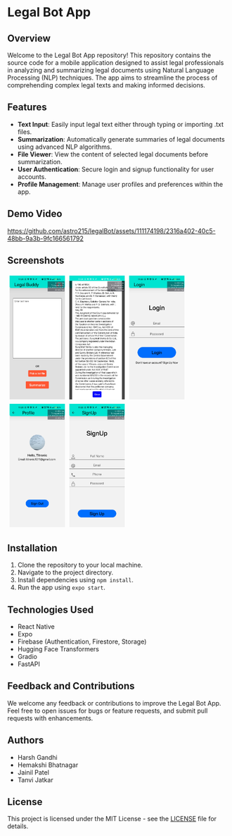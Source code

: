 # Legal Bot App

## Overview
Welcome to the Legal Bot App repository! This repository contains the source code for a mobile application designed to assist legal professionals in analyzing and summarizing legal documents using Natural Language Processing (NLP) techniques. The app aims to streamline the process of comprehending complex legal texts and making informed decisions.

## Features
- **Text Input**: Easily input legal text either through typing or importing .txt files.
- **Summarization**: Automatically generate summaries of legal documents using advanced NLP algorithms.
- **File Viewer**: View the content of selected legal documents before summarization.
- **User Authentication**: Secure login and signup functionality for user accounts.
- **Profile Management**: Manage user profiles and preferences within the app.



## Demo Video
https://github.com/astro215/legalBot/assets/111174198/2316a402-40c5-48bb-9a3b-9fc166561792


## Screenshots
<div style="display: flex; flex-wrap: wrap;">
  <img src="screenshots/home_screen.jpg" alt="Home Screen" style="width:25%; margin: 5px;">
  <img src="screenshots/file_viewer_screen.jpg" alt="File Viewer Screen" style="width:25%; margin: 5px;">
  <img src="screenshots/login_screen.jpg" alt="Login Screen" style="width:25%; margin: 5px;">
  <img src="screenshots/profile_screen.jpg" alt="Profile Screen" style="width:25%; margin: 5px;">
  <img src="screenshots/signup_screen.jpg" alt="Signup Screen" style="width:25%; margin: 5px;">
</div>




## Installation
1. Clone the repository to your local machine.
2. Navigate to the project directory.
3. Install dependencies using `npm install`.
4. Run the app using `expo start`.

## Technologies Used
- React Native
- Expo
- Firebase (Authentication, Firestore, Storage)
- Hugging Face Transformers
- Gradio
- FastAPI

## Feedback and Contributions
We welcome any feedback or contributions to improve the Legal Bot App. Feel free to open issues for bugs or feature requests, and submit pull requests with enhancements.

## Authors
- Harsh Gandhi
- Hemakshi Bhatnagar
- Jainil Patel
- Tanvi Jatkar

## License
This project is licensed under the MIT License - see the [LICENSE](LICENSE) file for details.
